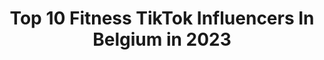 ---
title: Top 10 Fitness TikTok Influencers In Belgium in 2023
description: >-
  Find top fitness TikTok influencers in Belgium in 2023. Most popular hashtags: #fyp #foryou #fitness #foryoupage.
platform: TikTok
hits: 15
text_top: Analyze the most popular TikTok accounts on inBeat.
text_bottom: inBeat has 15 TikTok influencers like this in Belgium for you to collaborate.
profiles:
  - username: "kimvanderbeke"
    fullname: >-
      Kim Van der Beke
    bio: >-
      * Dance Teacher * Fitness Coach * Catmom Follow❤️ Instagram 👉 kimvdb_fitcoach
    location: "Belgium"
    followers: 2920
    engagement: 728
    commentsToLikes: 0.029503
    id: ckcujsdm3gm7l0j23xtoayo5c
    verified: false
    hashtags: "#foryou, #blonde, #dancers, #foryoupage"
  - username: "charleneterterian"
    fullname: >-
      Charlene
    bio: >-
      fitness 💗instagram☝ CEO of pranks 📍Belguim ART
    location: "Belgium"
    followers: 3700000
    engagement: 557
    commentsToLikes: 0.002896
    id: ckaibds16g3kc0i78bb60fkj0
    verified: false
    hashtags: "#prank, #peaceforartsakh"
  - username: "elsadelhaye"
    fullname: >-
      Elsa Delhaye
    bio: >-
      Fitness🏋️‍♀️ / Lifestyle 🌺 Del-elsa@hotmail.com
    location: "Belgium"
    followers: 15000
    engagement: 437
    commentsToLikes: 0.017174
    id: ck9dz6mg80cg80j78fy3g9ipy
    verified: false
    hashtags: "#pourtoii, #girly, #belgium, #foryoupage"
  - username: "filmmaker.kallos"
    fullname: >-
      kallos
    bio: >-
      🇧🇪ici pour deconner🇧🇪 du sérieux sur mon insta➡️kallos.filmmaker
    location: "Belgium"
    followers: 18800
    engagement: 1188
    commentsToLikes: 0.028139
    id: ckb98ctjgrskz0j23pvnhey7v
    verified: false
    hashtags: "#foryouu, #mdrr, #prankchallenge, #doglovers"
  - username: "fitnessfairy_antwerp"
    fullname: >-
      Mitchelle 🏋🏽
    bio: >-
      Personal Trainer in Antwerp,Belgium Filipina🇵🇭✨Mom✨Fitness Sharing Happiness
    location: "Belgium"
    followers: 106000
    engagement: 519
    commentsToLikes: 0.034675
    id: ckdsrufgnp4tl0j232vkf82nm
    verified: false
    hashtags: "#ootd, #filipina, #fy, #antwerpen"
  - username: "mds_life"
    fullname: >-
      MDS_Life
    bio: >-
      Follow me on insta 👆🏼 Downloaded for fun... Watch me now👀 DM’s => Open
    location: "Belgium"
    followers: 48000
    engagement: 449
    commentsToLikes: 0.020914
    id: ckbawhkpemvti0j23ivdan86u
    verified: false
    hashtags: "#xyzbca, #fitness, #fyp, #foryou"
  - username: "aestheticwolfofficial"
    fullname: >-
      Aesthetic Wolf
    bio: >-
      Premium Activewear 🐺 Shop: aestheticwolf.com
    location: "Belgium"
    followers: 6366
    engagement: 221
    commentsToLikes: 0.013178
    id: ckck4c04boql30j2353as3k7v
    verified: false
    hashtags: "#fyp, #aestheticwolf, #fitfam, #fitness"
  - username: "thib_sel"
    fullname: >-
      tselderslagh
    bio: >-
      Filmmaker| Photographer clothing brand: https://tulipewear.com
    location: "Belgium"
    followers: 4313
    engagement: 1007
    commentsToLikes: 0.021733
    id: ckbkw66qlrt300j23la070jv6
    verified: false
    hashtags: "#indonesia, #canggu, #bali, #broll"
  - username: "aura_officiel"
    fullname: >-
      AURA
    bio: >-
      SINGER 🎤🇫🇷🇺🇸 INSTAGRAM: Aura_officiel 🌍 Based in Athens-Greece 🇬🇷
    location: "Belgium"
    followers: 212100
    engagement: 890
    commentsToLikes: 0.025499
    id: ckavktthbtw5l0j23ivc739ch
    verified: false
    hashtags: "#tiktoklatin, #pourtoi, #latina, #fyp"
  - username: "fitnils"
    fullname: >-
      Nils
    bio: >-
      Insta :fit_nils01⤴️ 🔥19yo 📍Liège N’hésitez pas à vous abonnez 😜 10k ? 🥺
    location: "Belgium"
    followers: 4673
    engagement: 848
    commentsToLikes: 0.040688
    id: ckb9jqg8db7f70j23kr21xh82
    verified: false
    hashtags: "#foryou, #belgique, #fyp, #xyzbca"
---